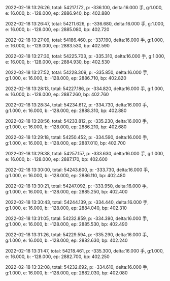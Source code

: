 2022-02-18 13:26:26, total: 54217.172, p: -336.100, delta:16.000 手, g:1.000, e: 16.000, b: -128.000, ep: 2886.940, bp: 402.880

2022-02-18 13:26:47, total: 54211.626, p: -336.680, delta:16.000 手, g:1.000, e: 16.000, b: -128.000, ep: 2885.080, bp: 402.720

2022-02-18 13:27:09, total: 54186.460, p: -337.190, delta:16.000 手, g:1.000, e: 16.000, b: -128.000, ep: 2883.530, bp: 402.590

2022-02-18 13:27:30, total: 54225.703, p: -335.310, delta:16.000 手, g:1.000, e: 16.000, b: -128.000, ep: 2884.930, bp: 402.530

2022-02-18 13:27:52, total: 54228.309, p: -335.850, delta:16.000 手, g:1.000, e: 16.000, b: -128.000, ep: 2886.710, bp: 402.820

2022-02-18 13:28:13, total: 54227.186, p: -334.820, delta:16.000 手, g:1.000, e: 16.000, b: -128.000, ep: 2887.260, bp: 402.760

2022-02-18 13:28:34, total: 54234.612, p: -334.730, delta:16.000 手, g:1.000, e: 16.000, b: -128.000, ep: 2888.310, bp: 402.880

2022-02-18 13:28:56, total: 54233.812, p: -335.230, delta:16.000 手, g:1.000, e: 16.000, b: -128.000, ep: 2886.210, bp: 402.680

2022-02-18 13:29:18, total: 54250.452, p: -334.590, delta:16.000 手, g:1.000, e: 16.000, b: -128.000, ep: 2887.010, bp: 402.700

2022-02-18 13:29:38, total: 54257.157, p: -333.630, delta:16.000 手, g:1.000, e: 16.000, b: -128.000, ep: 2887.170, bp: 402.600

2022-02-18 13:30:00, total: 54243.600, p: -333.730, delta:16.000 手, g:1.000, e: 16.000, b: -128.000, ep: 2886.110, bp: 402.480

2022-02-18 13:30:21, total: 54247.092, p: -333.950, delta:16.000 手, g:1.000, e: 16.000, b: -128.000, ep: 2885.250, bp: 402.400

2022-02-18 13:30:43, total: 54244.139, p: -334.440, delta:16.000 手, g:1.000, e: 16.000, b: -128.000, ep: 2884.040, bp: 402.310

2022-02-18 13:31:05, total: 54232.859, p: -334.390, delta:16.000 手, g:1.000, e: 16.000, b: -128.000, ep: 2885.530, bp: 402.490

2022-02-18 13:31:26, total: 54229.594, p: -335.290, delta:16.000 手, g:1.000, e: 16.000, b: -128.000, ep: 2882.630, bp: 402.240

2022-02-18 13:31:47, total: 54218.461, p: -335.300, delta:16.000 手, g:1.000, e: 16.000, b: -128.000, ep: 2882.700, bp: 402.250

2022-02-18 13:32:08, total: 54232.692, p: -334.610, delta:16.000 手, g:1.000, e: 16.000, b: -128.000, ep: 2882.030, bp: 402.080